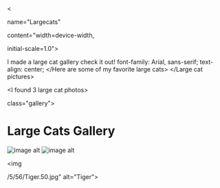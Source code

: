 <html lang="en">

<Large cats gallery>

<meta charset="UTF-8">

<

name="Largecats"

content="width=device-width,

initial-scale=1.0">

<title>Large Cats Gallery</title>

<large cats>

I made a large cat gallery check it out!
font-family: Arial, sans-serif; text-align: center;
</Here are some of my favorite large cats>
</Large cat pictures>

<I found 3 large cat photos>

class="gallery">

<h1>Large Cats Gallery</h1>

<div
![image alt](https://assets-natgeotv.fnghub.com/Photos/72/181333.jpg)

![image alt](https://s.hdnux.com/photos/01/15/15/35/20240195/3/rawImage.jpg)
![image alt](https://st2.depositphotos.com/1008660/9611/i/950/depositphotos_96115198-stock-photo-four-big-wild-cats.jpg)


<img

</div>

/5/56/Tiger.50.jpg" alt="Tiger">

</body> </html>
